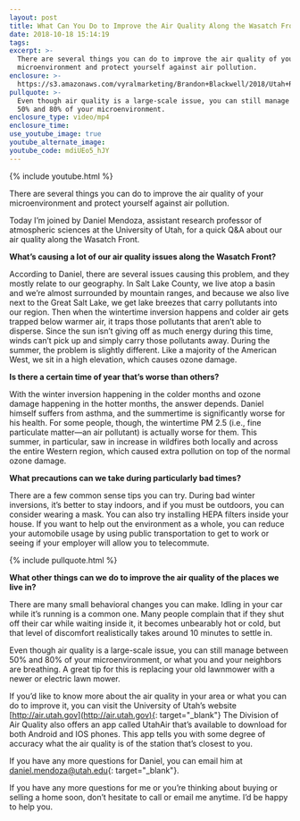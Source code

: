 ```yaml
---
layout: post
title: What Can You Do to Improve the Air Quality Along the Wasatch Front?
date: 2018-10-18 15:14:19
tags:
excerpt: >-
  There are several things you can do to improve the air quality of your
  microenvironment and protect yourself against air pollution.
enclosure: >-
  https://s3.amazonaws.com/vyralmarketing/Brandon+Blackwell/2018/Utah+Real+Estate+%257C+Blackwell+Realty+Group-+air+quality.mp4
pullquote: >-
  Even though air quality is a large-scale issue, you can still manage between
  50% and 80% of your microenvironment.
enclosure_type: video/mp4
enclosure_time:
use_youtube_image: true
youtube_alternate_image:
youtube_code: mdiUEo5_hJY
---
```


{% include youtube.html %}

There are several things you can do to improve the air quality of your microenvironment and protect yourself against air pollution.

Today I’m joined by Daniel Mendoza, assistant research professor of atmospheric sciences at the University of Utah, for a quick Q&A about our air quality along the Wasatch Front.&nbsp;

**What’s causing a lot of our air quality issues along the Wasatch Front?**

According to Daniel, there are several issues causing this problem, and they mostly relate to our geography. In Salt Lake County, we live atop a basin and we’re almost surrounded by mountain ranges, and because we also live next to the Great Salt Lake, we get lake breezes that carry pollutants into our region. Then when the wintertime inversion happens and colder air gets trapped below warmer air, it traps those pollutants that aren’t able to disperse. Since the sun isn’t giving off as much energy during this time, winds can’t pick up and simply carry those pollutants away. During the summer, the problem is slightly different. Like a majority of the American West, we sit in a high elevation, which causes ozone damage.&nbsp;

**Is there a certain time of year that’s worse than others?**

With the winter inversion happening in the colder months and ozone damage happening in the hotter months, the answer depends. Daniel himself suffers from asthma, and the summertime is significantly worse for his health. For some people, though, the wintertime PM 2.5 (i.e., fine particulate matter—an air pollutant) is actually worse for them. This summer, in particular, saw in increase in wildfires both locally and across the entire Western region, which caused extra pollution on top of the normal ozone damage. &nbsp;

**What precautions can we take during particularly bad times?&nbsp;**

There are a few common sense tips you can try. During bad winter inversions, it’s better to stay indoors, and if you must be outdoors, you can consider wearing a mask. You can also try installing HEPA filters inside your house. If you want to help out the environment as a whole, you can reduce your automobile usage by using public transportation to get to work or seeing if your employer will allow you to telecommute.

{% include pullquote.html %}

**What other things can we do to improve the air quality of the places we live in?**

There are many small behavioral changes you can make. Idling in your car while it’s running is a common one. Many people complain that if they shut off their car while waiting inside it, it becomes unbearably hot or cold, but that level of discomfort realistically takes around 10 minutes to settle in.&nbsp;

Even though air quality is a large-scale issue, you can still manage between 50% and 80% of your microenvironment, or what you and your neighbors are breathing. A great tip for this is replacing your old lawnmower with a newer or electric lawn mower.

If you’d like to know more about the air quality in your area or what you can do to improve it, you can visit the University of Utah’s website [http://air.utah.gov](http://air.utah.gov){: target="_blank"} The Division of Air Quality also offers an app called UtahAir that’s available to download for both Android and IOS phones. This app tells you with some degree of accuracy what the air quality is of the station that’s closest to you.&nbsp;

If you have any more questions for Daniel, you can email him at [daniel.mendoza@utah.edu](mailto:daniel.mendoza@utah.edu){: target="_blank"}.

If you have any more questions for me or you’re thinking about buying or selling a home soon, don’t hesitate to call or email me anytime. I’d be happy to help you.